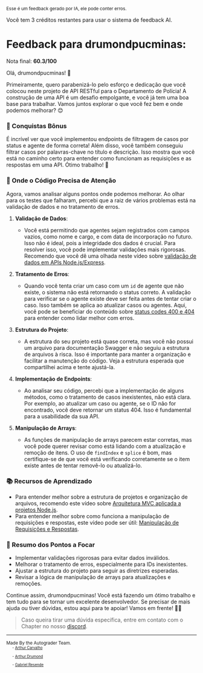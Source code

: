 <sup>Esse é um feedback gerado por IA, ele pode conter erros.</sup>

Você tem 3 créditos restantes para usar o sistema de feedback AI.

# Feedback para drumondpucminas:

Nota final: **60.3/100**

Olá, drumondpucminas! 🚀

Primeiramente, quero parabenizá-lo pelo esforço e dedicação que você colocou neste projeto de API RESTful para o Departamento de Polícia! A construção de uma API é um desafio empolgante, e você já tem uma boa base para trabalhar. Vamos juntos explorar o que você fez bem e onde podemos melhorar? 😊

### 🎉 Conquistas Bônus
É incrível ver que você implementou endpoints de filtragem de casos por status e agente de forma correta! Além disso, você também conseguiu filtrar casos por palavras-chave no título e descrição. Isso mostra que você está no caminho certo para entender como funcionam as requisições e as respostas em uma API. Ótimo trabalho! 👏

### 🧐 Onde o Código Precisa de Atenção

Agora, vamos analisar alguns pontos onde podemos melhorar. Ao olhar para os testes que falharam, percebi que a raiz de vários problemas está na validação de dados e no tratamento de erros.

1. **Validação de Dados**: 
   - Você está permitindo que agentes sejam registrados com campos vazios, como nome e cargo, e com data de incorporação no futuro. Isso não é ideal, pois a integridade dos dados é crucial. Para resolver isso, você pode implementar validações mais rigorosas. Recomendo que você dê uma olhada neste vídeo sobre [validação de dados em APIs Node.js/Express](https://youtu.be/yNDCRAz7CM8?si=Lh5u3j27j_a4w3A_). 

2. **Tratamento de Erros**:
   - Quando você tenta criar um caso com um `id` de agente que não existe, o sistema não está retornando o status correto. A validação para verificar se o agente existe deve ser feita antes de tentar criar o caso. Isso também se aplica ao atualizar casos ou agentes. Aqui, você pode se beneficiar do conteúdo sobre [status codes 400 e 404](https://developer.mozilla.org/pt-BR/docs/Web/HTTP/Status/400) para entender como lidar melhor com erros.

3. **Estrutura do Projeto**:
   - A estrutura do seu projeto está quase correta, mas você não possui um arquivo para documentação Swagger e não seguiu a estrutura de arquivos à risca. Isso é importante para manter a organização e facilitar a manutenção do código. Veja a estrutura esperada que compartilhei acima e tente ajustá-la.

4. **Implementação de Endpoints**:
   - Ao analisar seu código, percebi que a implementação de alguns métodos, como o tratamento de casos inexistentes, não está clara. Por exemplo, ao atualizar um caso ou agente, se o ID não for encontrado, você deve retornar um status 404. Isso é fundamental para a usabilidade da sua API.

5. **Manipulação de Arrays**:
   - As funções de manipulação de arrays parecem estar corretas, mas você pode querer revisar como está lidando com a atualização e remoção de itens. O uso de `findIndex` e `splice` é bom, mas certifique-se de que você está verificando corretamente se o item existe antes de tentar removê-lo ou atualizá-lo.

### 📚 Recursos de Aprendizado
- Para entender melhor sobre a estrutura de projetos e organização de arquivos, recomendo este vídeo sobre [Arquitetura MVC aplicada a projetos Node.js](https://youtu.be/bGN_xNc4A1k?si=Nj38J_8RpgsdQ-QH).
- Para entender melhor sobre como funciona a manipulação de requisições e respostas, este vídeo pode ser útil: [Manipulação de Requisições e Respostas](https://youtu.be/--TQwiNIw28).

### 📝 Resumo dos Pontos a Focar
- Implementar validações rigorosas para evitar dados inválidos.
- Melhorar o tratamento de erros, especialmente para IDs inexistentes.
- Ajustar a estrutura do projeto para seguir as diretrizes esperadas.
- Revisar a lógica de manipulação de arrays para atualizações e remoções.

Continue assim, drumondpucminas! Você está fazendo um ótimo trabalho e tem tudo para se tornar um excelente desenvolvedor. Se precisar de mais ajuda ou tiver dúvidas, estou aqui para te apoiar! Vamos em frente! 💪✨

> Caso queira tirar uma dúvida específica, entre em contato com o Chapter no nosso [discord](https://discord.gg/gTUbnPgj).



---
<sup>Made By the Autograder Team.</sup><br>&nbsp;&nbsp;&nbsp;&nbsp;<sup><sup>- [Arthur Carvalho](https://github.com/ArthurCRodrigues)</sup></sup><br>&nbsp;&nbsp;&nbsp;&nbsp;<sup><sup>- [Arthur Drumond](https://github.com/drumondpucminas)</sup></sup><br>&nbsp;&nbsp;&nbsp;&nbsp;<sup><sup>- [Gabriel Resende](https://github.com/gnvr29)</sup></sup>
